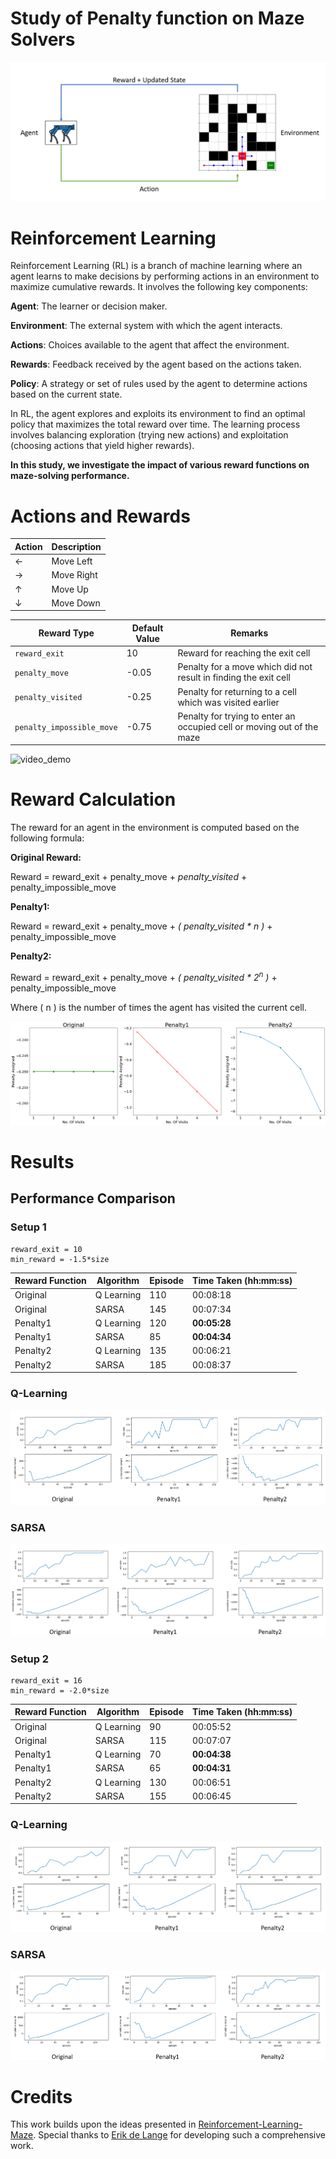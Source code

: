 # Study of Penalty function on Maze Solvers

![RL](Assets/RL.png)
# Reinforcement Learning
Reinforcement Learning (RL) is a branch of machine learning where an agent learns to make decisions by performing actions in an environment to maximize cumulative rewards. It involves the following key components:

**Agent**: The learner or decision maker.

**Environment**: The external system with which the agent interacts.

**Actions**: Choices available to the agent that affect the environment.

**Rewards**: Feedback received by the agent based on the actions taken.

**Policy**: A strategy or set of rules used by the agent to determine actions based on the current state.

In RL, the agent explores and exploits its environment to find an optimal policy that maximizes the total reward over time. The learning process involves balancing exploration (trying new actions) and exploitation (choosing actions that yield higher rewards).

**In this study, we investigate the impact of various reward functions on maze-solving performance.**


# Actions and Rewards

| Action      | Description             |
|-------------|-------------------------|
| ←           | Move Left               |
| →           | Move Right              |
| ↑           | Move Up                 |
| ↓           | Move Down               |



| Reward Type             | Default Value | Remarks                                                         |
|-------------------------|---------------|-----------------------------------------------------------------|
| `reward_exit`           | 10            | Reward for reaching the exit cell                               |
| `penalty_move`          | -0.05         | Penalty for a move which did not result in finding the exit cell |
| `penalty_visited`       | -0.25         | Penalty for returning to a cell which was visited earlier        |
| `penalty_impossible_move` | -0.75      | Penalty for trying to enter an occupied cell or moving out of the maze |

![video_demo](https://github.com/user-attachments/assets/ea6ab827-fb4b-4ffa-b2da-fc4ed9b844eb)

# Reward Calculation

The reward for an agent in the environment is computed based on the following formula:

**Original Reward:**

Reward = reward_exit + penalty_move + *penalty_visited* + penalty_impossible_move

**Penalty1:**

Reward = reward_exit + penalty_move + *( penalty_visited * n )* + penalty_impossible_move

**Penalty2:**

Reward = reward_exit + penalty_move + *( penalty_visited * 2<sup>n</sup> )* + penalty_impossible_move

Where \( n \) is the number of times the agent has visited the current cell.

![Penalties](Assets/penalties.png)

# Results


## Performance Comparison

### Setup 1
```
reward_exit = 10
min_reward = -1.5*size
```

| Reward Function | Algorithm | Episode | Time Taken (hh:mm:ss) |
|-----------------|-----------|---------|------------------------|
| Original         | Q Learning | 110     | 00:08:18               |
| Original         | SARSA      | 145     | 00:07:34               |
| Penalty1         | Q Learning | 120     | **00:05:28**               |
| Penalty1         | SARSA      | 85      | **00:04:34**               |
| Penalty2         | Q Learning | 135     | 00:06:21               |
| Penalty2         | SARSA      | 185     | 00:08:37               |

### Q-Learning
![Setup1Q](Assets/setup1_Qlearning.png)

### SARSA
![Setup1sarsa](Assets/setup1_sarsa.png)

### Setup 2
```
reward_exit = 16
min_reward = -2.0*size
```


| Reward Function | Algorithm | Episode | Time Taken (hh:mm:ss) |
|-----------------|-----------|---------|------------------------|
| Original         | Q Learning | 90      | 00:05:52               |
| Original         | SARSA      | 115     | 00:07:07               |
| Penalty1         | Q Learning | 70      | **00:04:38**               |
| Penalty1         | SARSA      | 65      | **00:04:31**               |
| Penalty2         | Q Learning | 130     | 00:06:51               |
| Penalty2         | SARSA      | 155     | 00:06:45               |

### Q-Learning
![Setup2Q](Assets/setup2_Qlearning.png)

### SARSA
![Setup2sarsa](Assets/setup2_sarsa.png)
# Credits
This work builds upon the ideas presented in [Reinforcement-Learning-Maze](https://github.com/erikdelange/Reinforcement-Learning-Maze.git). Special thanks to [Erik de Lange](https://github.com/erikdelange) for developing such a comprehensive work.
